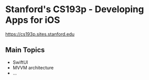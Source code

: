 
# Stanford's CS193p - Developing Apps for iOS
<https://cs193p.sites.stanford.edu>

## Main Topics
- SwiftUI
- MVVM architecture
- ...
